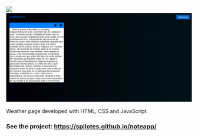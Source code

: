 <img src="./img/desktop-home.jpeg">
<img src="./img/desktop-home.png">

Weather page developed with HTML, CSS and JavaScript.
### See the project: https://spilotes.github.io/noteapp/
